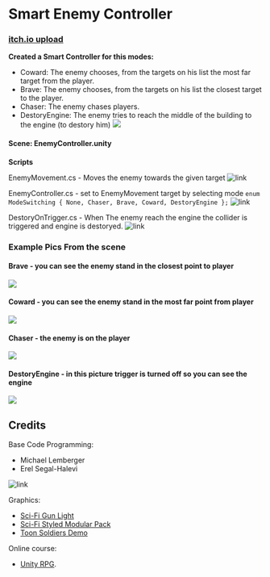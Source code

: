 # Smart Enemy Controller

### [itch.io upload](https://lba-universe.itch.io/aicontroller)

**Created a Smart Controller for this modes:**
* Coward: The enemy chooses, from the targets on his list the most far target from the player.
* Brave: The enemy chooses, from the targets on his list the closest target to the player. 
* Chaser: The enemy chases players. 
* DestoryEngine: The enemy tries to reach the middle of the building to the engine (to destory him)
![](https://github.com/Lba-universe/SmartEnemyController/blob/main/pics/enemycontroller.png)
####
**Scene: EnemyController.unity** 

#### 
**Scripts**



EnemyMovement.cs - Moves the enemy towards the given target ![link](https://github.com/Lba-universe/SmartEnemyController/blob/main/Assets/Scripts/2-npc/EnemyMovement.cs)

EnemyController.cs - set to EnemyMovement target by selecting mode ``` enum ModeSwitching { None, Chaser, Brave, Coward, DestoryEngine }; ``` ![link](https://github.com/Lba-universe/SmartEnemyController/blob/main/Assets/Scripts/2-npc/EnemyController.cs)

DestoryOnTrigger.cs - When The enemy reach the engine the collider is triggered and engine is destoryed. ![link](https://github.com/Lba-universe/SmartEnemyController/blob/main/Assets/Scripts/2-npc/DestoryOnTrigger.cs)

####
### **Example Pics From the scene**
#### Brave - you can see the enemy stand in the closest point to player
![](https://github.com/Lba-universe/SmartEnemyController/blob/main/pics/brav1e.png)
#### Coward - you can see the enemy stand in the most far point from player
![](https://github.com/Lba-universe/SmartEnemyController/blob/main/pics/coward.png)
#### Chaser - the enemy is on the player 
![](https://github.com/Lba-universe/SmartEnemyController/blob/main/pics/chaser.png)
#### DestoryEngine - in this picture trigger is turned off so you can see the engine
![](https://github.com/Lba-universe/SmartEnemyController/blob/main/pics/engine.png)


## Credits

Base Code Programming:
* Michael Lemberger
* Erel Segal-Halevi

![link](https://github.com/gamedev-at-ariel/06-3d-terrain-ai)


Graphics:
* [Sci-Fi Gun Light](https://assetstore.unity.com/packages/3d/props/guns/sci-fi-gun-light-87916)
* [Sci-Fi Styled Modular Pack](https://assetstore.unity.com/packages/3d/environments/sci-fi/sci-fi-styled-modular-pack-82913)
* [Toon Soldiers Demo](https://assetstore.unity.com/packages/3d/characters/toon-soldiers-demo-69684)

Online course:
* [Unity RPG](https://www.gamedev.tv/p/unity-rpg/?product_id=1503859&coupon_code=JOINUS).
